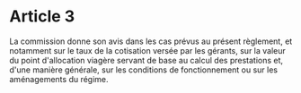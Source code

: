 # Article 3

La commission donne son avis dans les cas prévus au présent règlement, et notamment sur le taux de la cotisation versée par les gérants, sur la valeur du point d'allocation viagère servant de base au calcul des prestations et, d'une manière générale, sur les conditions de fonctionnement ou sur les aménagements du régime.
